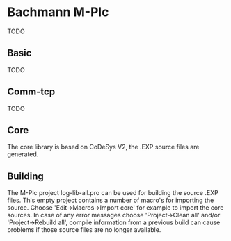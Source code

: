 # Bachmann M-Plc

TODO

## Basic

TODO

## Comm-tcp

TODO

## Core

The core library is based on CoDeSys V2, the .EXP source files are generated.

## Building

The M-Plc project log-lib-all.pro can be used for building the source .EXP files. This empty project contains a number of macro's for importing the source.
Choose 'Edit->Macros->Import core' for example to import the core sources. In case of any error messages choose 'Project->Clean all' and/or 'Project->Rebuild all', compile information from a previous build can cause problems if those source files are no longer available.
